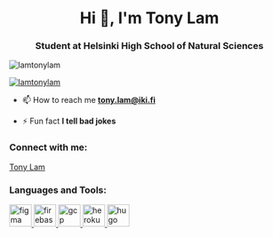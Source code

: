 <h1 align="center">Hi 👋, I'm Tony Lam</h1>
<h3 align="center">Student at Helsinki High School of Natural Sciences</h3>

<p align="left"> <img src="https://komarev.com/ghpvc/?username=lamtonylam&label=Profile%20views&color=0e75b6&style=flat" alt="lamtonylam" /> </p>

<p align="left"> <a href="https://twitter.com/lamtonylam" target="blank"><img src="https://img.shields.io/twitter/follow/lamtonylam?logo=twitter&style=for-the-badge" alt="lamtonylam" /></a> </p>

- 📫 How to reach me **tony.lam@iki.fi**

- ⚡ Fun fact **I tell bad jokes**

<h3 align="left">Connect with me:</h3>

<div class="LI-profile-badge"  data-version="v1" data-size="large" data-locale="en_US" data-type="horizontal" data-theme="dark" data-vanity="lamtonylam"><a class="LI-simple-link" href='https://fi.linkedin.com/in/lamtonylam?trk=profile-badge'>Tony Lam</a></div>

<script type="text/javascript" src="https://platform.linkedin.com/badges/js/profile.js" async defer></script>

<h3 align="left">Languages and Tools:</h3>
<p align="left"> <a href="https://www.figma.com/" target="_blank"> <img src="https://www.vectorlogo.zone/logos/figma/figma-icon.svg" alt="figma" width="40" height="40"/> </a> <a href="https://firebase.google.com/" target="_blank"> <img src="https://www.vectorlogo.zone/logos/firebase/firebase-icon.svg" alt="firebase" width="40" height="40"/> </a> <a href="https://cloud.google.com" target="_blank"> <img src="https://www.vectorlogo.zone/logos/google_cloud/google_cloud-icon.svg" alt="gcp" width="40" height="40"/> </a> <a href="https://heroku.com" target="_blank"> <img src="https://www.vectorlogo.zone/logos/heroku/heroku-icon.svg" alt="heroku" width="40" height="40"/> </a> <a href="https://gohugo.io/" target="_blank"> <img src="https://api.iconify.design/logos-hugo.svg" alt="hugo" width="40" height="40"/> </a> </p>
